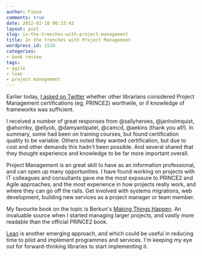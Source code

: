 ```yaml
---
author: Fiona
comments: true
date: 2012-02-10 06:33:42
layout: post
slug: in-the-trenches-with-project-management
title: In the trenches with Project Management
wordpress_id: 1510
categories:
- book review
tags:
- agile
- lean
- project management
---
```


Earlier today, [I asked on Twitter](https://twitter.com/fiona_bradley/status/167562052997611520) whether other librarians considered Project Management certifications (eg, PRINCE2) worthwile, or if knowledge of frameworks was sufficient.

I received a number of great responses from @sallyheroes, @janholmquist, @ahornby, @ellyob, @damyantipatel, @camcd, @aekins (thank you all!). In summary, some had been on training courses, but found certification quality to be variable. Others noted they wanted certification, but due to cost and other demands this hadn't been possible. And several shared that they thought experience and knowledge to be far more important overall.

Project Management is an great skill to have as an information professional, and can open up many opportunities. I have found working on projects with IT colleagues and consultants gave me the most exposure to PRINCE2 and Agile approaches, and the most experience in how projects really work, and where they can go off the rails. Get involved with systems migrations, web development, building new services as a project manager or team member.

My favourite book on the topic is Berkun's [Making Things Happen](http://www.amazon.com/dp/0596517718?tag=scottberkunco-20&camp=14573&creative=327641&linkCode=as1&creativeASIN=0596517718&adid=1B6JF6HWHDT0S5RYZNNM). An invaluable source when I started managing larger projects, and vastly more readable than the official PRINCE2 book.  


[Lean](http://www.amazon.com/Lean-Startup-Entrepreneurs-Continuous-Innovation/dp/0307887898/ref=sr_1_1?s=books&ie=UTF8&qid=1328819291&sr=1-1) is another emerging approach, and which could be useful in reducing time to pilot and implement programmes and services. I'm keeping my eye out for forward-thinking libraries to start implementing it.
